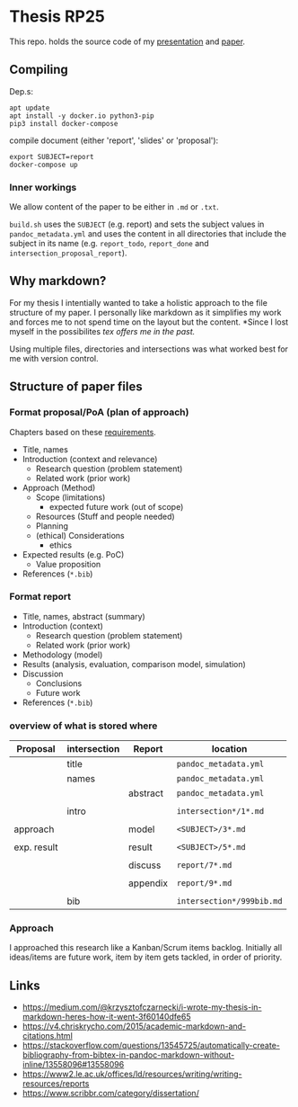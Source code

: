 # Thesis RP25

This repo. holds the source code of my
[presentation](https://rp.delaat.net/2019-2020/p25/presentation.pdf)
and
[paper](https://rp.delaat.net/2019-2020/p25/report.pdf).

## Compiling

Dep.s:
```
apt update
apt install -y docker.io python3-pip
pip3 install docker-compose
```

compile document (either 'report', 'slides' or 'proposal'):
```
export SUBJECT=report
docker-compose up
```

### Inner workings

We allow content of the paper to be either in `.md` or `.txt`.
<!--
This allows us to write ASCII art diagrams in `.txt` files,
which open in browser and we can include in our presentation.
-->

`build.sh` uses the `SUBJECT` (e.g. report)
and sets the subject values in `pandoc_metadata.yml`
and uses the content in all directories that include the subject in its name
(e.g. `report_todo`, `report_done` and `intersection_proposal_report`).

## Why markdown?

For my thesis I intentially wanted to take a
holistic approach to the file structure of my paper.
I personally like markdown as it simplifies my work
and forces me to not spend time on the layout but the content.
*Since I lost myself in the possibilites *tex offers me in the past.*

Using multiple files, directories and intersections was what worked best
for me with version control.

## Structure of paper files

### Format proposal/PoA (plan of approach)

Chapters based on these
[requirements](https://rp.delaat.net/process.html#Project_Proposal).

- Title, names
- Introduction (context and relevance)
  - Research question (problem statement)
  - Related work (prior work)
- Approach (Method)
  - Scope (limitations)
    - expected future work (out of scope)
  - Resources (Stuff and people needed)
  - Planning
  - (ethical) Considerations
    - ethics
- Expected results (e.g. PoC)
  - Value proposition 
- References (`*.bib`)

### Format report

- Title, names, abstract (summary)
- Introduction (context)
  - Research question (problem statement)
  - Related work (prior work)
- Methodology (model)
- Results (analysis, evaluation, comparison model, simulation)
- Discussion
  - Conclusions
  - Future work
- References (`*.bib`)

### overview of what is stored where

| Proposal | intersection | Report | location |
| --- | --- | --- | --- |
| | title | | `pandoc_metadata.yml` |
| | names | | `pandoc_metadata.yml` |
| | | abstract | `pandoc_metadata.yml` |
| | | | |
| | intro | | `intersection*/1*.md` |
| | | | |
| approach | | model | `<SUBJECT>/3*.md` |
| | | | |
| exp. result | | result | `<SUBJECT>/5*.md` |
| | | | |
| | | discuss | `report/7*.md` |
| | | | |
| | | appendix | `report/9*.md` |
| | | | |
| | bib | | `intersection*/999bib.md` |

### Approach

I approached this research like a Kanban/Scrum items backlog.
Initially all ideas/items are future work,
item by item gets tackled,
in order of priority.
<!--
Scope small; under promise, over deliver.
-->

## Links

- https://medium.com/@krzysztofczarnecki/i-wrote-my-thesis-in-markdown-heres-how-it-went-3f60140dfe65
- https://v4.chriskrycho.com/2015/academic-markdown-and-citations.html
- https://stackoverflow.com/questions/13545725/automatically-create-bibliography-from-bibtex-in-pandoc-markdown-without-inline/13558096#13558096
- https://www2.le.ac.uk/offices/ld/resources/writing/writing-resources/reports
- https://www.scribbr.com/category/dissertation/



